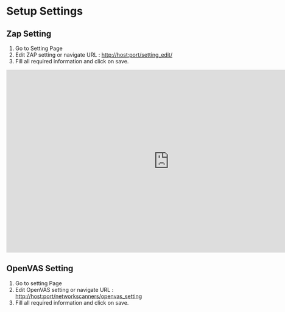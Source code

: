 # Setup Settings

## Zap Setting

1. Go to Setting Page
2. Edit ZAP setting or navigate URL : <http://host:port/setting_edit/>
3. Fill all required information and click on save.

<iframe width="854" height="480" src="https://www.youtube.com/embed/tkauGIaohK0" frameborder="0" allow="autoplay; encrypted-media" allowfullscreen></iframe>

## OpenVAS Setting

1. Go to setting Page
2. Edit OpenVAS setting or navigate URL : <http://host:port/networkscanners/openvas_setting>
3. Fill all required information and click on save.
